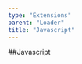 ```yaml
---
type: "Extensions"
parent: "Loader"
title: "Javascript"
---
```


##Javascript

<demo>
  <demovanilla src="inline/demos/loader/js-spinner">
  </demovanilla>
</demo>

<demo>
  <demovanilla src="inline/demos/loader/js-filler">
  </demovanilla>
</demo>
